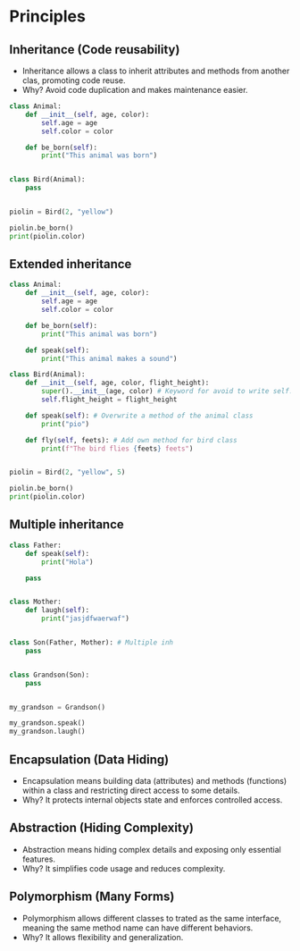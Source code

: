 # Principles

## Inheritance (Code reusability)

- Inheritance allows a class to inherit attributes and methods from another clas, promoting code reuse.
- Why? Avoid code duplication and makes maintenance easier.

```python
class Animal:
    def __init__(self, age, color):
        self.age = age
        self.color = color

    def be_born(self):
        print("This animal was born")


class Bird(Animal):
    pass


piolin = Bird(2, "yellow")

piolin.be_born()
print(piolin.color)
```

## Extended inheritance

```python
class Animal:
    def __init__(self, age, color):
        self.age = age
        self.color = color

    def be_born(self):
        print("This animal was born")

    def speak(self):
        print("This animal makes a sound")

class Bird(Animal):
    def __init__(self, age, color, flight_height):
        super().__init__(age, color) # Keyword for avoid to write self.astribute...
        self.flight_height = flight_height

    def speak(self): # Overwrite a method of the animal class
        print("pio")

    def fly(self, feets): # Add own method for bird class
        print(f"The bird flies {feets} feets")


piolin = Bird(2, "yellow", 5)

piolin.be_born()
print(piolin.color)
```

## Multiple inheritance

```python
class Father:
    def speak(self):
        print("Hola")

    pass


class Mother:
    def laugh(self):
        print("jasjdfwaerwaf")


class Son(Father, Mother): # Multiple inh
    pass


class Grandson(Son):
    pass


my_grandson = Grandson()

my_grandson.speak()
my_grandson.laugh()
```

## Encapsulation (Data Hiding)

- Encapsulation means building data (attributes) and methods (functions) within a class and restricting direct access to some details.
- Why? It protects internal objects state and enforces controlled access.

## Abstraction (Hiding Complexity)

- Abstraction means hiding complex details and exposing only essential features.
- Why? It simplifies code usage and reduces complexity.

## Polymorphism (Many Forms)

- Polymorphism allows different classes to trated as the same interface, meaning the same method name can have different behaviors.
- Why? It allows flexibility and generalization.
